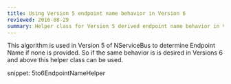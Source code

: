 ```yaml
---
title: Using Version 5 endpoint name behavior in Version 6
reviewed: 2016-08-29
summary: Helper class for Version 5 derived endpoint name behavior in Version 6.
---
```


This algorithm is used in Version 5 of NServiceBus to determine Endpoint Name if none is provided. So if the same behavior is is desired in Versions 6 and above this helper class can be used.

snippet: 5to6EndpointNameHelper